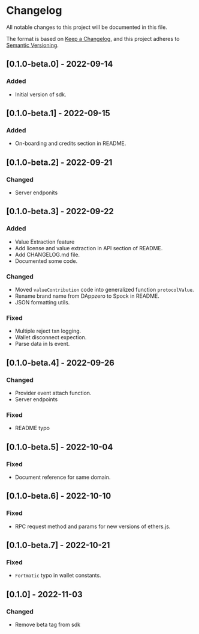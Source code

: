 # Changelog

All notable changes to this project will be documented in this file.

The format is based on [Keep a Changelog](https://keepachangelog.com/en/1.0.0/),
and this project adheres to [Semantic Versioning](https://semver.org/spec/v2.0.0.html).

## [0.1.0-beta.0] - 2022-09-14

### Added

- Initial version of sdk.

## [0.1.0-beta.1] - 2022-09-15

### Added

- On-boarding and credits section in README.

## [0.1.0-beta.2] - 2022-09-21

### Changed

- Server endponits

## [0.1.0-beta.3] - 2022-09-22

### Added

- Value Extraction feature
- Add license and value extraction in API section of README.
- Add CHANGELOG.md file.
- Documented some code.

### Changed

- Moved `valueContribution` code into generalized function `protocolValue`.
- Rename brand name from DAppzero to Spock in README.
- JSON formatting utils.

### Fixed

- Multiple reject txn logging.
- Wallet disconnect expection.
- Parse data in ls event.

## [0.1.0-beta.4] - 2022-09-26

### Changed

- Provider event attach function.
- Server endpoints

### Fixed

- README typo

## [0.1.0-beta.5] - 2022-10-04

### Fixed

- Document reference for same domain.

## [0.1.0-beta.6] - 2022-10-10

### Fixed

- RPC request method and params for new versions of ethers.js.

## [0.1.0-beta.7] - 2022-10-21

### Fixed

- `Fortmatic` typo in wallet constants.

## [0.1.0] - 2022-11-03

### Changed

- Remove beta tag from sdk

